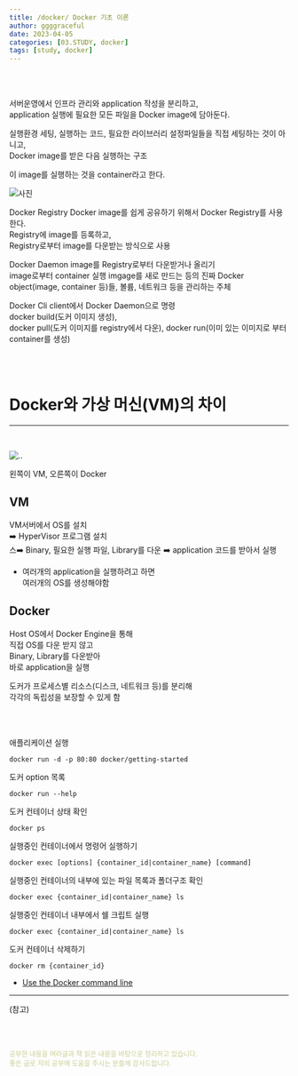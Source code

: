 ```yaml
---
title: /docker/ Docker 기초 이론
author: ggggraceful
date: 2023-04-05
categories: [03.STUDY, docker]
tags: [study, docker]
---
```


<br/>
<br/>

서버운영에서 인프라 관리와 application 작성을 분리하고,  
application 실행에 필요한 모든 파일을 Docker image에 담아둔다.

실행환경 세팅, 실행하는 코드, 필요한 라이브러리 설정파일들을 직접 세팅하는 것이 아니고,  
Docker image를 받은 다음 실행하는 구조

이 image를 실행하는 것을 container라고 한다.

![사진](https://user-images.githubusercontent.com/109974940/230051716-c8f95cc3-edfc-4248-ac3b-775c20c87457.png)

Docker Registry
Docker image를 쉽게 공유하기 위해서 Docker Registry를 사용한다.  
Registry에 image를 등록하고,  
Registry로부터 image를 다운받는 방식으로 사용  

Docker Daemon
image를 Registry로부터 다운받거나 올리기  
image로부터 container 실행
imgage를 새로 만드는 등의
진짜 Docker object(image, container 등)들, 볼륨, 네트워크 등을 관리하는 주체

Docker Cli 
client에서 Docker Daemon으로 명령  
docker build(도커 이미지 생성),  
docker pull(도커 이미지를 registry에서 다운), 
docker run(이미 있는 이미지로 부터 container를 생성)

<br/>
<br/>

# Docker와 가상 머신(VM)의 차이

---

<br/>

![..](https://user-images.githubusercontent.com/109974940/230052156-e94d5946-bb1f-4022-a407-5f5acb9d2624.png)

왼쪽이 VM, 오른쪽이 Docker

## VM

VM서버에서 OS를 설치  
➡️ HyperVisor 프로그램 설치  
스➡️ Binary, 필요한 실행 파일, Library를 다운
➡️ application 코드를 받아서 실행

- 여러개의 application을 실행하려고 하면  
  여러개의 OS를 생성해야함

## Docker

Host OS에서 Docker Engine을 통해  
직접 OS를 다운 받지 않고  
Binary, Library를 다운받아  
바로 application을 실행

도커가 프로세스별 리소스(디스크, 네트워크 등)를 분리해  
각각의 독립성을 보장할 수 있게 함


<br/>
<br/>

애플리케이션 실행
```docker
docker run -d -p 80:80 docker/getting-started
```

도커 option 목록
```docker
docker run --help
```

도커 컨테이너 상태 확인
```docker
docker ps
```

실행중인 컨테이너에서 명령어 실행하기
```docker
docker exec [options] {container_id|container_name} [command]
```

실행중인 컨테이너의 내부에 있는 파일 목록과 폴더구조 확인
```docke 
docker exec {container_id|container_name} ls 
```

실행중인 컨테이너 내부에서 쉘 크립트 실행
```docker
docker exec {container_id|container_name} ls 
```

도커 컨테이너 삭제하기
```docker
docker rm {container_id}
```

- [Use the Docker command line](https://docs.docker.com/engine/reference/commandline/cli/)

      
---

(참고)


<br/>
<br/>

<span style="font-size: 12px; color:  #cbce91"> 공부한 내용을 여러글과 책 읽은 내용을 바탕으로 정리하고 있습니다.</span>  
<span style="font-size: 12px; color:  #cbce91"> 좋은 글로 저의 공부에 도움을 주시는 분들께 감사드립니다. </span>

<!--

❤️면접예상질문 ❤️

-->
